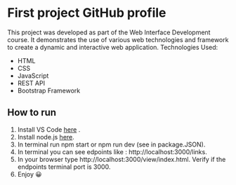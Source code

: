 # First project GitHub profile
This project was developed as part of the Web Interface Development course. It demonstrates the use of various web technologies and framework to create a dynamic and interactive web application.
Technologies Used:
<ul>
  <li>HTML</li>
  <li>CSS</li>
  <li>JavaScript</li>
  <li>REST API</li>
  <li>Bootstrap Framework</li>
</ul>

## How to run
<ol>
  <li>Install VS Code <a href="https://code.visualstudio.com/download">here</a> .</li>
  <li>Install node.js <a href="https://nodejs.org/en/download/package-manager">here</a>.</li>
  <li>In terminal run npm start or npm run dev (see in package.JSON).</li>
  <li>In terminal you can see edpoints like : http://localhost:3000/links. </li>
  <li>In your browser type http://localhost:3000/view/index.html. Verify if the endpoints terminal port is 3000.</li>
  <li>Enjoy 😀 </li>
</ol>
